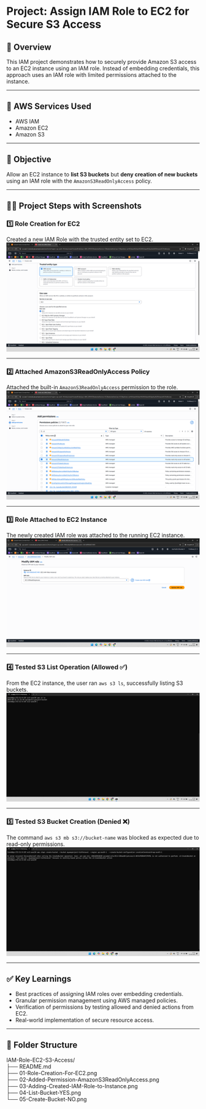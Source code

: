 # Project: Assign IAM Role to EC2 for Secure S3 Access

## 📘 Overview

This IAM project demonstrates how to securely provide Amazon S3 access to an EC2 instance using an IAM role. Instead of embedding credentials, this approach uses an IAM role with limited permissions attached to the instance.

---

## 🧰 AWS Services Used

- AWS IAM
- Amazon EC2
- Amazon S3

---

## 🎯 Objective

Allow an EC2 instance to **list S3 buckets** but **deny creation of new buckets** using an IAM role with the `AmazonS3ReadOnlyAccess` policy.

---

## 🧑‍💻 Project Steps with Screenshots

### 1️⃣ Role Creation for EC2  
Created a new IAM Role with the trusted entity set to EC2.  
![Step 1](01-Role-Creation-For-EC2.png)

---

### 2️⃣ Attached AmazonS3ReadOnlyAccess Policy  
Attached the built-in `AmazonS3ReadOnlyAccess` permission to the role.  
![Step 2](02-Added-Permission-AmazonS3ReadOnlyAccess.png)

---

### 3️⃣ Role Attached to EC2 Instance  
The newly created IAM role was attached to the running EC2 instance.  
![Step 3](03-Adding-Created-IAM-Role-to-Instance.png)

---

### 4️⃣ Tested S3 List Operation (Allowed ✅)  
From the EC2 instance, the user ran `aws s3 ls`, successfully listing S3 buckets.  
![Step 4](04-List-Bucket-YES.png)

---

### 5️⃣ Tested S3 Bucket Creation (Denied ❌)  
The command `aws s3 mb s3://bucket-name` was blocked as expected due to read-only permissions.  
![Step 5](05-Create-Bucket-NO.png)

---

## ✅ Key Learnings

- Best practices of assigning IAM roles over embedding credentials.
- Granular permission management using AWS managed policies.
- Verification of permissions by testing allowed and denied actions from EC2.
- Real-world implementation of secure resource access.

---

## 📁 Folder Structure

IAM-Role-EC2-S3-Access/  
├── README.md  
├── 01-Role-Creation-For-EC2.png  
├── 02-Added-Permission-AmazonS3ReadOnlyAccess.png  
├── 03-Adding-Created-IAM-Role-to-Instance.png  
├── 04-List-Bucket-YES.png  
└── 05-Create-Bucket-NO.png
